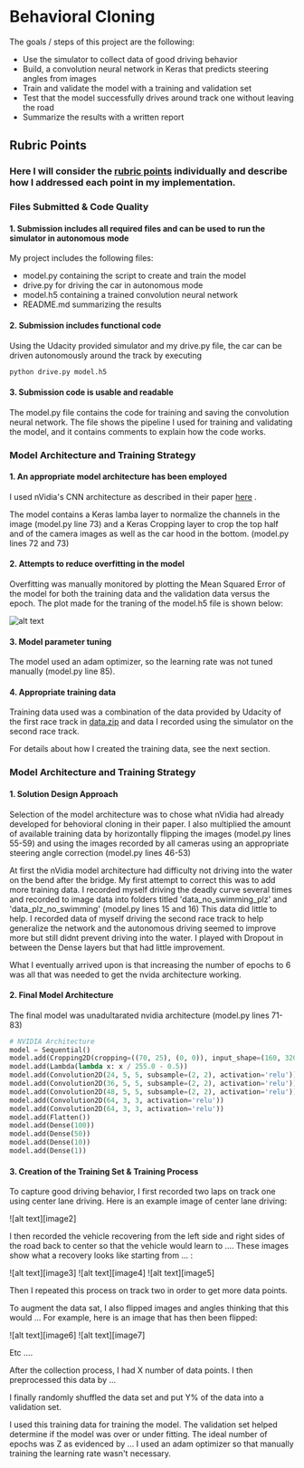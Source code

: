 # **Behavioral Cloning**

The goals / steps of this project are the following:
* Use the simulator to collect data of good driving behavior
* Build, a convolution neural network in Keras that predicts steering angles from images
* Train and validate the model with a training and validation set
* Test that the model successfully drives around track one without leaving the road
* Summarize the results with a written report


[//]: # (Image References)

[image1]: ./mse_plot.png " Model Mean Squared Error (MSE) by Epoch"

## Rubric Points
### Here I will consider the [rubric points](https://review.udacity.com/#!/rubrics/432/view) individually and describe how I addressed each point in my implementation.

### Files Submitted & Code Quality

#### 1. Submission includes all required files and can be used to run the simulator in autonomous mode

My project includes the following files:
* model.py containing the script to create and train the model
* drive.py for driving the car in autonomous mode
* model.h5 containing a trained convolution neural network 
* README.md summarizing the results

#### 2. Submission includes functional code
Using the Udacity provided simulator and my drive.py file, the car can be driven autonomously around the track by executing 
```sh
python drive.py model.h5
```

#### 3. Submission code is usable and readable

The model.py file contains the code for training and saving the convolution neural network. The file shows the pipeline I used for training and validating the model, and it contains comments to explain how the code works.

### Model Architecture and Training Strategy

#### 1. An appropriate model architecture has been employed

I used nVidia's CNN architecture as described in their paper [here](http://images.nvidia.com/content/tegra/automotive/images/2016/solutions/pdf/end-to-end-dl-using-px.pdf) .

The model contains a Keras lamba layer to normalize the channels in the image (model.py line 73) and a Keras Cropping layer to crop the top half and of the camera images as well as the car hood in the bottom. (model.py lines 72 and 73)

#### 2. Attempts to reduce overfitting in the model

Overfitting was manually monitored by plotting the Mean Squared Error of the model for both the training data and the validation data versus the epoch. The plot made for the traning of the model.h5 file is shown below:

![alt text][image1]

#### 3. Model parameter tuning

The model used an adam optimizer, so the learning rate was not tuned manually (model.py line 85).

#### 4. Appropriate training data

Training data used was a combination of the data provided by Udacity of the first race track in [data.zip](https://d17h27t6h515a5.cloudfront.net/topher/2016/December/584f6edd_data/data.zip) and data I recorded using the simulator on the second race track.

For details about how I created the training data, see the next section. 

### Model Architecture and Training Strategy

#### 1. Solution Design Approach

Selection of the model architecture was to chose what nVidia had already developed for behovioral cloning in their paper. I also multiplied the amount of available training data by horizontally flipping the images (model.py lines 55-59) and using the images recorded by all cameras using an appropriate steering angle correction (model.py lines 46-53)

At first the nVidia model architecture had difficulty not driving into the water on the bend after the bridge. My first attempt to correct this was to add more training data. I recorded myself driving the deadly curve several times and recorded to image data into folders titled 'data_no_swimming_plz' and 'data_plz_no_swimming' (model.py lines 15 and 16) This data did little to help. I recorded data of myself driving the second race track to help generalize the network and the autonomous driving seemed to improve more but still didnt prevent driving into the water. I played with Dropout in between the Dense layers but that had little improvement.

What I eventually arrived upon is that increasing the number of epochs to 6 was all that was needed to get the nvida architecture working.

#### 2. Final Model Architecture

The final model was unadultarated nvidia architecture (model.py lines 71-83)

```python
# NVIDIA Architecture
model = Sequential()
model.add(Cropping2D(cropping=((70, 25), (0, 0)), input_shape=(160, 320, 3)))
model.add(Lambda(lambda x: x / 255.0 - 0.5))
model.add(Convolution2D(24, 5, 5, subsample=(2, 2), activation='relu'))
model.add(Convolution2D(36, 5, 5, subsample=(2, 2), activation='relu'))
model.add(Convolution2D(48, 5, 5, subsample=(2, 2), activation='relu'))
model.add(Convolution2D(64, 3, 3, activation='relu'))
model.add(Convolution2D(64, 3, 3, activation='relu'))
model.add(Flatten())
model.add(Dense(100))
model.add(Dense(50))
model.add(Dense(10))
model.add(Dense(1))
```

#### 3. Creation of the Training Set & Training Process

To capture good driving behavior, I first recorded two laps on track one using center lane driving. Here is an example image of center lane driving:

![alt text][image2]

I then recorded the vehicle recovering from the left side and right sides of the road back to center so that the vehicle would learn to .... These images show what a recovery looks like starting from ... :

![alt text][image3]
![alt text][image4]
![alt text][image5]

Then I repeated this process on track two in order to get more data points.

To augment the data sat, I also flipped images and angles thinking that this would ... For example, here is an image that has then been flipped:

![alt text][image6]
![alt text][image7]

Etc ....

After the collection process, I had X number of data points. I then preprocessed this data by ...


I finally randomly shuffled the data set and put Y% of the data into a validation set. 

I used this training data for training the model. The validation set helped determine if the model was over or under fitting. The ideal number of epochs was Z as evidenced by ... I used an adam optimizer so that manually training the learning rate wasn't necessary.
